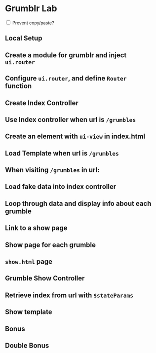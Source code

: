 ---
---

<link rel='stylesheet' type='text/css' href='http://wdidc.org/~jesse/css/github-markdown.css'>
<style>
  .markdown-body{
    padding:1em;
  }
  section {
    display:none;
  }
  :target + section{
    display:block;
  }
</style>
<script>
  document.addEventListener("DOMContentLoaded", function(){
    var hTags = document.querySelectorAll("h1,h2");
    [].forEach.call(hTags, function(hTag){
      var link  = document.createElement("A");
      link.href = "#" + hTag.id;
      link.classList.add("nav");
      link.textContent  = (hTag.textContent);
      hTag.innerHTML    = link.outerHTML;
    });
    var copy = document.querySelector("[type='checkbox']")
    document.body.addEventListener("copy", function(e){
      if(copy.checked) e.preventDefault()
    })
  });
</script>

<div markdown='1' class='markdown-body'>

# Grumblr Lab

<label>
<input type='checkbox' name='prevent-copy'>
  Prevent copy/paste?
</label>


## Local Setup

<section markdown="1">
To start, let's fork the `grumblr_angular` [repo](https://github.com/ga-wdi-exercises/grumblr_angular), then clone down locally

We can get today's **starter** code by checking out a new branch:

```
$ git checkout -b ui-router 1.0.0
```

Let's start our server locally:

```
$ hs
```
Now if you go to `localhost:8080` you should see your app.

#### Open the file in Atom and your browser

You should see the word Grumblr.

</section>

## Create a module for grumblr and inject `ui.router`

<section markdown="1">

```js
// app.js
angular.module("grumblr", ["ui.router"])
```

Add `ng-app` to index.html

```html
<!-- index.html -->
<body ng-app='grumblr'>
```

</section>

## Configure `ui.router`, and define `Router` function

<section markdown="1">

- Configure the module you just created, by adding a function that will serve as your `Router` function
  - Make sure to inject `$stateProvider`, and pass it in as an argument to your function

```js
// app.js
angular.module("grumblr", ["ui.router"])
.config(["$stateProvider", Router])

function Router($stateProvider){
  console.log("working")
}
```

Refreshing the page should show "working" in the console.

</section>

## Create Index Controller

<section markdown="1">

We're just going to make one controller for now: the `index` controller.

In `app.js`, let's add the following code:

```js
.controller("GrumbleIndexController", [
  GrumbleIndexControllerFunction
]);

function GrumbleIndexControllerFunction(){
  console.log("I'm in the controller!");
}
```

</section>


## Use Index controller when url is `/grumbles`

<section markdown="1">

```js
// app.js

function Router($stateProvider){
  $stateProvider
  .state("grumbleIndex", {
    url: "/grumbles",
    controller: "GrumbleIndexController",
    controllerAs: "vm"
  });
}
```


</section>

## Create an element with `ui-view` in index.html

<section markdown="1">

```html
<!-- ./index.html -->
<div ui-view></div>
```
Visit: http://localhost:8080/#/grumbles

You should see "I'm in the controller!" in the console.

</section>

## Load Template when url is `/grumbles`

<section markdown="1">

We can have Angular load and insert whole HTML files for us -- just like with *partials* in Rails.

Let's create a folder in which we can put some partials:

```
$ mkdir js/ng-views
$ touch js/ng-views/index.html
```

Let's put a piece of HTML into that `index.html`, just so we know it's working:

```html
<h2>I'm the Grumbles index!</h2>
```

```js
function RouterFunction($stateProvider){
  $stateProvider
  .state("grumbleIndex", {
    url: "/grumbles",
    controller: "GrumbleIndexController",
    controllerAs: "vm"
    templateUrl: "js/ng-views/index.html"
  });
}
```

</section>

## When visiting `/grumbles` in url:

<section markdown="1">

- You should see "I'm in the controller" logged to the console.
- You should see "I'm the grumbles index" in the browser

Things to check:

- Are there any errors in the console?

</section>

## Load fake data into index controller

<section markdown="1">

Before `<script src="js/app.js">`, let's add this:

```html
<script>
  var grumbles = [
    {
      title: "I am Grumble One"
    },
    {
      title: "I'm another Grumble"
    }
  ]
</script>
<script src="js/app.js"></script>
```

We can access this global variable in all the other files. Set `this.grumbles` equal to that variable in our controller:

```diff
function GrumbleIndexControllerFunction(){
+  this.grumbles = grumbles;
}
```

</section>

## Loop through data and display info about each grumble

<section markdown="1">

```html
<!-- js/ng-views/index.html -->
<div data-ng-repeat="grumble in vm.grumbles">
  <p>{% raw %}{{grumble.title}}{% endraw %}</p>
</div>
```

You should see each of the grumbles when you refresh the page.

</section>

## Link to a show page

<section markdown="1">

Using `ui-sref`

Before we make the show pages themselves, we're going to create some links to them.

The problem is, these grumbles don't actually have IDs -- they're just items in an array.

Inside `ng-repeat`, you automatically have access to a variable called [`$index`](https://docs.angularjs.org/api/ng/directive/ngRepeat). This refers to the index of the current item in the thing being repeated.

```html
<h2>I'm the Grumbles index!</h2>
<div data-ng-repeat="grumble in vm.grumbles">
  <p><a data-ui-sref="grumbleShow({id: $index})">{{grumble.title}}</a></p>
</div>
```

**We just invented `grumbleShow`** - define the state in the next section.

</section>

## Show page for each grumble

<section markdown="1">

In our application we want to be able to view info about one `grumble`, so let's add a another state for our `show` page.

To do this, we can chain an additional `.state` onto the earlier one:

```js
function Router($stateProvider){
  $stateProvider
  .state("grumbleIndex", {
    url: "/grumbles",
    controller: "GrumbleIndexController",
    controllerAs: "vm",
    templateUrl: "js/ng-views/index.html"
  })
  .state("grumbleShow", {
    url: "/grumbles/:id",
    controller: "GrumbleShowController",
    controllerAs: "vm",
    templateUrl: "js/ng-views/show.html"
  });
}
```

</section>

##  `show.html` page

<section markdown="1">

```
$ touch js/ng-views/show.html
```

```html
<!-- js/ng-views/show.html -->
The show page
```

</section>


## Grumble Show Controller

<section markdown="1">

#### Set up

To start the show controller, We're just going to copy the index controller. We'll change `index` to `show`, and change `this.grumbles` to `this.grumble` since we're just showing one:

```js
angular
.module("grumblr")
.controller("GrumbleShowController", [
  GrumbleShowControllerFunction
]);

function GrumbleShowControllerFunction(){
  this.grumble = {}
}
```

We'll update the router accordingly to reference the new controller:

```js
.state("grumbleShow", {
  url: "/grumbles/:id",
  templateUrl: "js/ng-views/show.html",
  controller: "GrumbleShowController",
  controllerAs: "vm"
});
```

</section>

## Retrieve index from url with `$stateParams`

<section markdown="1">

Now we need a way of getting the ID from the URL. Angular makes this possible with a module called `$stateParams`, included with `ui.router`. We'll inject it into the controller the same way we injected into the router, and add a `console.log` so we can see what's in `$stateParams`:

```js
.controller("GrumbleShowController", [
  "$stateParams",
  GrumbleShowControllerFunction
]);

function GrumbleShowControllerFunction($stateParams){
  console.log($stateParams);
  this.grumble = {}
}
```

You can see that it's a small object containing the URL parameters (or the URL's one parameter, in this case).

So, to get the index of the current grumble, you just need `$stateParams.id`:

```js
function GrumbleShowControllerFunction($stateParams){
  this.grumble = grumbles[$stateParams.id];
}
```
</section>

## Show template

<section markdown="1">

```html
<!-- js/ng-views/show.html -->
<h2>{% raw %}{{vm.grumble.title}}{% endraw %}</h2>
```

You should see the grumble in the browser

[The solution code is available here.](https://github.com/ga-dc/grumblr_angular/tree/ui-router-solution)

</section>

## Bonus

<section markdown="1">

### You do: CRD Grumbles

This data won't persist since we're not hooked up to a database: refresh the page and it's gone.

But being able to CRD grumbles, even if they just exist until you next refresh the page, will be really useful in doing it for realzies later on!

Thanks to two-way data binding, an "update" button is unnecessary! The grumble is updated automatically as you type.

#### The Create State

1. Create a new state for creating a grumble
1. Create a new controller for creating a grumble
1. Link to the new state from the index state
1. Create a template containing a form for a new grumble
  - add `data-ng-model="GrumbleNewViewModel.newGrumble.title"`
  - add `data-ng-click="GrumbleNewViewModel.create()"`
1. on `ng-submit`
  - access grumble properties with `this.newGrumble` in the controller
  - push the new grumble into the global `grumbles` array
1. `$state.go` to the show view for the new grumble

#### Deleting a grumble

1. Add a link to delete a grumble
1. Add a method on the grumble show controller to remove that grumble from the array

</section>

## Double Bonus

<section markdown="1">

### $locationProvider

You've probably never seen an Angular app that has hashmarks in its URLs the way we have here. That's because they're ugly and Angular makes them super-easy to remove.

First, inject `$locationProvder` into your router. Then, add `$locationProvider.html5Mode(true)`. The result should be:

```js
// ...
  .config([
    "$stateProvider",
    "$locationProvider",
    RouterFunction
  ]);

  function RouterFunction($stateProvider, $locationProvider){
    $locationProvider.html5Mode(true);
// ...
```

If you refresh the page now and follow the error link, it'll tell you that `$location` needs a `<base>` tag.

> This is a standard but little-used HTML tag, the purpose of which is to say what URL all relative URLs should be based on.

Add this to your main `index.html`, right below the `<title>`:

```html
<base href="http://localhost:8080/" />
```

Go to `localhost:8080` and you should be able to click on URLs without seeing that hash.

### $locationProvider bugs

Note that if you actually type `localhost:8080/grumbles` into your browser's address bar it won't work.

That's because your `http-server` considers that to be a completely different route -- it doesn't know that you actually want `index.html`.

Remember that Angular is geared toward single-page apps. In the "real world", you'd probably have the server redirect every page to `index.html`.

This can cause some bugs due to browser caching. You can mitigate these bugs in Chrome by disabling caching when you have the console open. [This Gif has instructions.](http://i.imgur.com/p2TZixz.gifv)
</section>

</div>
